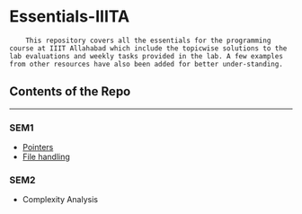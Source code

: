 # Essentials-IIITA
 
        This repository covers all the essentials for the programming course at IIIT Allahabad which include the topicwise solutions to the lab evaluations and weekly tasks provided in the lab. A few examples from other resources have also been added for better under-standing.
       
## Contents of the Repo
-----------------------
### SEM1
  * [Pointers](https://github.com/RavicharanN/Essentials-IIITA-/tree/master/SEMS/SEM1/pointers)
  * [File handling](https://github.com/RavicharanN/Essentials-IIITA-/tree/master/SEMS/SEM1/file_handling)
 

### SEM2
  * Complexity Analysis
 
  
        
